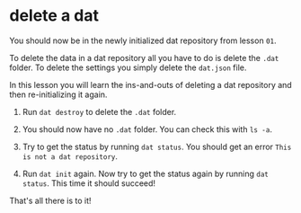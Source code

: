 # delete a dat

You should now be in the newly initialized dat repository from lesson `01`.

To delete the data in a dat repository all you have to do is delete the `.dat` folder. To delete the settings you simply delete the `dat.json` file.

In this lesson you will learn the ins-and-outs of deleting a dat repository and then re-initializing it again.

1. Run `dat destroy` to delete the `.dat` folder.

1. You should now have no `.dat` folder. You can check this with `ls -a`.

1. Try to get the status by running `dat status`. You should get an error `This is not a dat repository`.

1. Run `dat init` again. Now try to get the status again by running `dat status`. This time it should succeed!

That's all there is to it!
